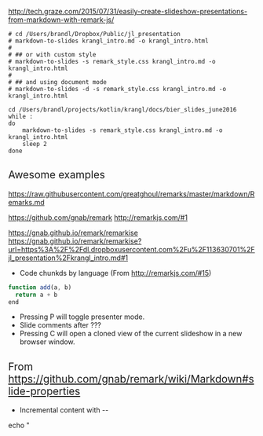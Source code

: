 http://tech.graze.com/2015/07/31/easily-create-slideshow-presentations-from-markdown-with-remark-js/

```
# cd /Users/brandl/Dropbox/Public/jl_presentation
# markdown-to-slides krangl_intro.md -o krangl_intro.html
#
# ## or with custom style
# markdown-to-slides -s remark_style.css krangl_intro.md -o krangl_intro.html
#
# ## and using document mode
# markdown-to-slides -d -s remark_style.css krangl_intro.md -o krangl_intro.html

cd /Users/brandl/projects/kotlin/krangl/docs/bier_slides_june2016
while :
do
    markdown-to-slides -s remark_style.css krangl_intro.md -o krangl_intro.html
    sleep 2
done
```

## Awesome examples

https://raw.githubusercontent.com/greatghoul/remarks/master/markdown/Remarks.md


https://github.com/gnab/remark
http://remarkjs.com/#1

https://gnab.github.io/remark/remarkise
https://gnab.github.io/remark/remarkise?url=https%3A%2F%2Fdl.dropboxusercontent.com%2Fu%2F113630701%2Fjl_presentation%2Fkrangl_intro.md#1


* Code chunkds by language (From http://remarkjs.com/#15)
```javascript
function add(a, b)
  return a + b
end
```

* Pressing P will toggle presenter mode.
* Slide comments after ???
* Pressing C will open a cloned view of the current slideshow in a new browser window.

## From https://github.com/gnab/remark/wiki/Markdown#slide-properties

* Incremental content with --




echo "
<!DOCTYPE html>
<html>
  <head>
    <title>Title</title>
    <meta charset="utf-8">
    <style>
      @import url(https://fonts.googleapis.com/css?family=Yanone+Kaffeesatz);
      @import url(https://fonts.googleapis.com/css?family=Droid+Serif:400,700,400italic);
      @import url(https://fonts.googleapis.com/css?family=Ubuntu+Mono:400,700,400italic);

      body { font-family: 'Droid Serif'; }
      h1, h2, h3 {
        font-family: 'Yanone Kaffeesatz';
        font-weight: normal;
      }
      .remark-code, .remark-inline-code { font-family: 'Ubuntu Mono'; }
    </style>
  </head>
  <body>
    <textarea id="source">

class: center, middle

# Title

---

# Agenda

1. Introduction
2. Deep-dive
3. ...

---

# Introduction

    </textarea>
    <script src="https://gnab.github.io/remark/downloads/remark-latest.min.js">
    </script>
    <script>
      var slideshow = remark.create();
    </script>
  </body>
</html>
" ?


## Updates static html on pages branch

see https://help.github.com/articles/creating-project-pages-manually/

```
cd ~/Desktop
git clone https://github.com/holgerbrandl/krangl.git
cd krangl
git checkout gh-pages
## just needed for initial run:
#git rm -rf .
#cp -r /Users/brandl/Dropbox/cluster_sync/krangl/docs/krangl_intro .
#rm krangl_intro/*md krangl_intro/*.css krangl_intro/remark_notes.md
# git add -A krangl_intro

cp /Users/brandl/Dropbox/cluster_sync/krangl/docs/krangl_intro/krangl_intro.html krangl_intro/
git commit -m "fixed some typos"
git push origin gh-pages

```

http://holgerbrandl.github.io/krangl/krangl_intro/krangl_intro.html